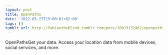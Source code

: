```yaml
---
layout: post
title: OpenPaths
date: '2012-03-27T19:00:01+02:00'
tags: []
tumblr_url: http://fabiantheblind.tumblr.com/post/20013132462/openpaths
---
```

OpenPathsGet your data.
Access your location data from mobile devices, social services, and more.
